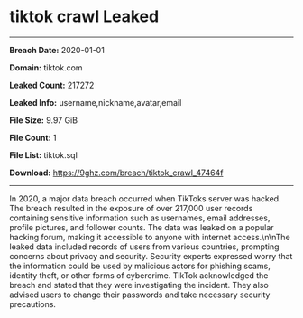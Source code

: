 # tiktok crawl Leaked

------------
**Breach Date:** 2020-01-01

**Domain:** tiktok.com

**Leaked Count:** 217272

**Leaked Info:** username,nickname,avatar,email

**File Size:** 9.97 GiB

**File Count:** 1

**File List:** tiktok.sql

**Download:** https://9ghz.com/breach/tiktok_crawl_47464f

------------
In 2020, a major data breach occurred when TikToks server was hacked. The breach resulted in the exposure of over 217,000 user records containing sensitive information such as usernames, email addresses, profile pictures, and follower counts. The data was leaked on a popular hacking forum, making it accessible to anyone with internet access.\n\nThe leaked data included records of users from various countries, prompting concerns about privacy and security. Security experts expressed worry that the information could be used by malicious actors for phishing scams, identity theft, or other forms of cybercrime. TikTok acknowledged the breach and stated that they were investigating the incident. They also advised users to change their passwords and take necessary security precautions.
